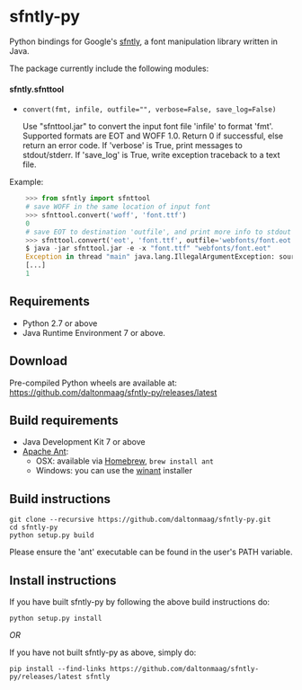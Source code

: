 # sfntly-py

Python bindings for Google's [sfntly](https://code.google.com/p/sfntly), a font manipulation library written in Java.

The package currently include the following modules:

#### sfntly.sfnttool

* `convert(fmt, infile, outfile="", verbose=False, save_log=False)`

    Use "sfnttool.jar" to convert the input font file 'infile' to format 'fmt'. Supported formats are EOT and WOFF 1.0.
    Return 0 if successful, else return an error code.
    If 'verbose' is True, print messages to stdout/stderr.
    If 'save_log' is True, write exception traceback to a text file.

Example:

```python
    >>> from sfntly import sfnttool
    # save WOFF in the same location of input font
    >>> sfnttool.convert('woff', 'font.ttf')
    0
    # save EOT to destination 'outfile', and print more info to stdout
    >>> sfnttool.convert('eot', 'font.ttf', outfile='webfonts/font.eot', verbose=True)
    $ java -jar sfnttool.jar -e -x "font.ttf" "webfonts/font.eot"
    Exception in thread "main" java.lang.IllegalArgumentException: source table must not be null
    [...]
    1
```

## Requirements

- Python 2.7 or above
- Java Runtime Environment 7 or above.

## Download

Pre-compiled Python wheels are available at:
<https://github.com/daltonmaag/sfntly-py/releases/latest>

## Build requirements

- Java Development Kit 7 or above
- [Apache Ant](http://ant.apache.org/):
	- OSX: available via [Homebrew](http://brew.sh/), `brew install ant`
	- Windows: you can use the [winant](https://code.google.com/p/winant/) installer

## Build instructions

    git clone --recursive https://github.com/daltonmaag/sfntly-py.git
    cd sfntly-py
    python setup.py build

Please ensure the 'ant' executable can be found in the user's PATH variable.

## Install instructions

If you have built sfntly-py by following the above build instructions do:

    python setup.py install

*OR*

If you have not built sfntly-py as above, simply do:

    pip install --find-links https://github.com/daltonmaag/sfntly-py/releases/latest sfntly
